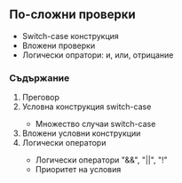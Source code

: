 <h2>По-сложни проверки</h2>

<ul>
	<li> Switch-case конструкция </li>
	<li> Вложени проверки </li>
	<li> Логически опратори: и, или, отрицание </li>
</ul>

<h3>Съдържание</h3>

<ol>
	<li> Преговор </li>
	<li> Условна конструкция switch-case </li>
	<ul> 
		<li> Множество случаи switch-case </li>
	</ul>
	<li> Вложени условни конструкции </li>
	<li> Логически оператори </li>
	<ul> 
		<li> Логически оператори "&&", "||", "!" </li>
		<li> Приоритет на условия </li>
	</ul>
</ol>
